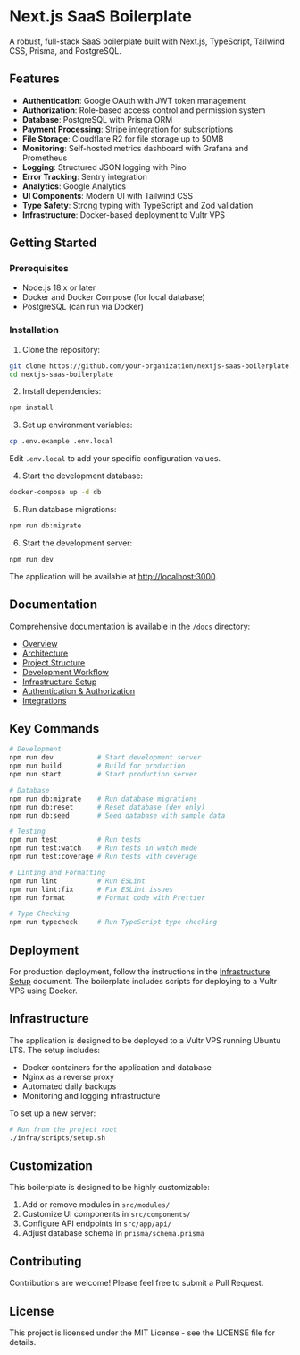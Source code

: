 # Next.js SaaS Boilerplate

A robust, full-stack SaaS boilerplate built with Next.js, TypeScript, Tailwind CSS, Prisma, and PostgreSQL.

## Features

- **Authentication**: Google OAuth with JWT token management
- **Authorization**: Role-based access control and permission system
- **Database**: PostgreSQL with Prisma ORM
- **Payment Processing**: Stripe integration for subscriptions
- **File Storage**: Cloudflare R2 for file storage up to 50MB
- **Monitoring**: Self-hosted metrics dashboard with Grafana and Prometheus
- **Logging**: Structured JSON logging with Pino
- **Error Tracking**: Sentry integration
- **Analytics**: Google Analytics
- **UI Components**: Modern UI with Tailwind CSS
- **Type Safety**: Strong typing with TypeScript and Zod validation
- **Infrastructure**: Docker-based deployment to Vultr VPS

## Getting Started

### Prerequisites

- Node.js 18.x or later
- Docker and Docker Compose (for local database)
- PostgreSQL (can run via Docker)

### Installation

1. Clone the repository:

```bash
git clone https://github.com/your-organization/nextjs-saas-boilerplate.git
cd nextjs-saas-boilerplate
```

2. Install dependencies:

```bash
npm install
```

3. Set up environment variables:

```bash
cp .env.example .env.local
```

Edit `.env.local` to add your specific configuration values.

4. Start the development database:

```bash
docker-compose up -d db
```

5. Run database migrations:

```bash
npm run db:migrate
```

6. Start the development server:

```bash
npm run dev
```

The application will be available at [http://localhost:3000](http://localhost:3000).

## Documentation

Comprehensive documentation is available in the `/docs` directory:

- [Overview](./docs/01-overview.md)
- [Architecture](./docs/02-architecture.md)
- [Project Structure](./docs/03-project-structure.md)
- [Development Workflow](./docs/04-development-workflow.md)
- [Infrastructure Setup](./docs/05-infrastructure-setup.md)
- [Authentication & Authorization](./docs/06-authentication-authorization.md)
- [Integrations](./docs/07-integrations.md)

## Key Commands

```bash
# Development
npm run dev           # Start development server
npm run build         # Build for production
npm run start         # Start production server

# Database
npm run db:migrate    # Run database migrations
npm run db:reset      # Reset database (dev only)
npm run db:seed       # Seed database with sample data

# Testing
npm run test          # Run tests
npm run test:watch    # Run tests in watch mode
npm run test:coverage # Run tests with coverage

# Linting and Formatting
npm run lint          # Run ESLint
npm run lint:fix      # Fix ESLint issues
npm run format        # Format code with Prettier

# Type Checking
npm run typecheck     # Run TypeScript type checking
```

## Deployment

For production deployment, follow the instructions in the [Infrastructure Setup](./docs/05-infrastructure-setup.md) document. The boilerplate includes scripts for deploying to a Vultr VPS using Docker.

## Infrastructure

The application is designed to be deployed to a Vultr VPS running Ubuntu LTS. The setup includes:

- Docker containers for the application and database
- Nginx as a reverse proxy
- Automated daily backups
- Monitoring and logging infrastructure

To set up a new server:

```bash
# Run from the project root
./infra/scripts/setup.sh
```

## Customization

This boilerplate is designed to be highly customizable:

1. Add or remove modules in `src/modules/`
2. Customize UI components in `src/components/`
3. Configure API endpoints in `src/app/api/`
4. Adjust database schema in `prisma/schema.prisma`

## Contributing

Contributions are welcome! Please feel free to submit a Pull Request.

## License

This project is licensed under the MIT License - see the LICENSE file for details.
